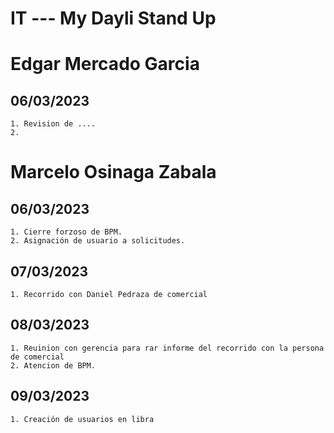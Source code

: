 # IT --- My Dayli Stand Up

# Edgar Mercado Garcia

## 06/03/2023
    1. Revision de ....
    2. 

# Marcelo Osinaga Zabala

## 06/03/2023
    1. Cierre forzoso de BPM.
    2. Asignación de usuario a solicitudes.

## 07/03/2023
    1. Recorrido con Daniel Pedraza de comercial

## 08/03/2023
    1. Reuinion con gerencia para rar informe del recorrido con la persona de comercial
    2. Atencion de BPM.
## 09/03/2023
    1. Creación de usuarios en libra
    